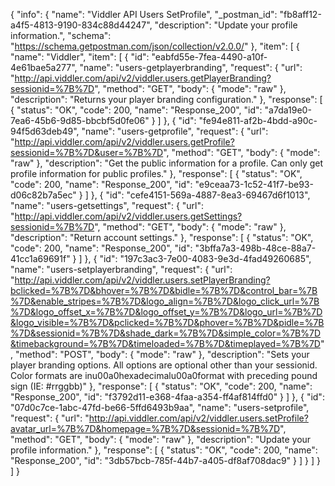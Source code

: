 {
  "info": {
    "name": "Viddler  API Users SetProfile",
    "_postman_id": "fb8aff12-a4f5-4813-9190-834c88d44247",
    "description": "Update your profile information.",
    "schema": "https://schema.getpostman.com/json/collection/v2.0.0/"
  },
  "item": [
    {
      "name": "Viddler",
      "item": [
        {
          "id": "eabfd55e-7fea-4490-a10f-4e61bae5a277",
          "name": "users-getplayerbranding",
          "request": {
            "url": "http://api.viddler.com/api/v2/viddler.users.getPlayerBranding?sessionid=%7B%7D",
            "method": "GET",
            "body": {
              "mode": "raw"
            },
            "description": "Returns your player branding configuration."
          },
          "response": [
            {
              "status": "OK",
              "code": 200,
              "name": "Response_200",
              "id": "a7da19e0-7ea6-45b6-9d85-bbcbf5d0fe06"
            }
          ]
        },
        {
          "id": "fe94e811-af2b-4bdd-a90c-94f5d63deb49",
          "name": "users-getprofile",
          "request": {
            "url": "http://api.viddler.com/api/v2/viddler.users.getProfile?sessionid=%7B%7D&user=%7B%7D",
            "method": "GET",
            "body": {
              "mode": "raw"
            },
            "description": "Get the public information for a profile. Can only get profile information for public profiles."
          },
          "response": [
            {
              "status": "OK",
              "code": 200,
              "name": "Response_200",
              "id": "e9ceaa73-1c52-41f7-be93-d06c82b7a5ec"
            }
          ]
        },
        {
          "id": "cefe4151-569a-4887-8ea3-69467d6f1013",
          "name": "users-getsettings",
          "request": {
            "url": "http://api.viddler.com/api/v2/viddler.users.getSettings?sessionid=%7B%7D",
            "method": "GET",
            "body": {
              "mode": "raw"
            },
            "description": "Return account settings."
          },
          "response": [
            {
              "status": "OK",
              "code": 200,
              "name": "Response_200",
              "id": "3bffa7a3-498b-48ce-88a7-41cc1a69691f"
            }
          ]
        },
        {
          "id": "197c3ac3-7e00-4083-9e3d-4fad49260685",
          "name": "users-setplayerbranding",
          "request": {
            "url": "http://api.viddler.com/api/v2/viddler.users.setPlayerBranding?bclicked=%7B%7D&bhover=%7B%7D&bidle=%7B%7D&control_bar=%7B%7D&enable_stripes=%7B%7D&logo_align=%7B%7D&logo_click_url=%7B%7D&logo_offset_x=%7B%7D&logo_offset_y=%7B%7D&logo_url=%7B%7D&logo_visible=%7B%7D&pclicked=%7B%7D&phover=%7B%7D&pidle=%7B%7D&sessionid=%7B%7D&shade_dark=%7B%7D&simple_color=%7B%7D&timebackground=%7B%7D&timeloaded=%7B%7D&timeplayed=%7B%7D",
            "method": "POST",
            "body": {
              "mode": "raw"
            },
            "description": "Sets your player branding options. All options are optional other than your sessionid. Color formats are inu00a0hexadecimalu00a0format with preceding pound sign (IE: #rrggbb)"
          },
          "response": [
            {
              "status": "OK",
              "code": 200,
              "name": "Response_200",
              "id": "f3792d11-e368-4faa-a354-ff4af814ffd0"
            }
          ]
        },
        {
          "id": "07d0c7ce-1abc-47fd-be66-5ffd6493b9aa",
          "name": "users-setprofile",
          "request": {
            "url": "http://api.viddler.com/api/v2/viddler.users.setProfile?avatar_url=%7B%7D&homepage=%7B%7D&sessionid=%7B%7D",
            "method": "GET",
            "body": {
              "mode": "raw"
            },
            "description": "Update your profile information."
          },
          "response": [
            {
              "status": "OK",
              "code": 200,
              "name": "Response_200",
              "id": "3db57bcb-785f-44b7-a405-df8af708dac9"
            }
          ]
        }
      ]
    }
  ]
}